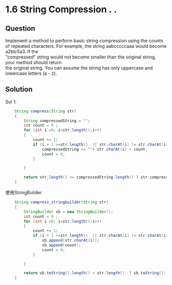 # 1.6 String Compression . .

## Question
Implement a method to perform basic string compression using the counts </br>
of repeated characters. For example, the string aabcccccaaa would become a2blc5a3. If the </br>
"compressed" string would not become smaller than the original string, your method should return </br>
the original string. You can assume the string has only uppercase and lowercase letters (a - z). </br>
## Solution

Sol 1:
``` java 
    String compress(String str)
    {
        String compressedString = "";
        int count = 0 ;
        for (int i =0; i<str.length();i++)
        {
            count += 1;
            if (i + 1 >=str.length()  || str.charAt(i) != str.charAt(i+1)){
                compressedString += ""+ str.charAt(i) + count;
                count = 0;
            }

        }

        return str.length() <= compressedString.length() ? str:compressedString;
    }
```

使用StringBuilder
``` java 
    String compress_stringbuilder(String str)
    {
        StringBuilder sb = new StringBuilder();       
        int count = 0 ;
        for (int i =0; i<str.length();i++)
        {
            count += 1;
            if (i + 1 >=str.length()  || str.charAt(i) != str.charAt(i+1)){
                sb.append(str.charAt(i));
                sb.append(count);      
                count = 0;
            }

        }

        return sb.toString().length() < str.length()  ? sb.toString(): str;
    }
```




